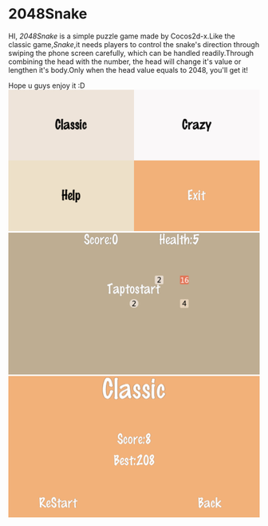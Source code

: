 # 2048Snake

HI,
_2048Snake_ is a simple puzzle game made by Cocos2d-x.Like the classic game,_Snake_,it needs players to control the snake's direction through swiping the phone screen carefully, which can be handled readily.Through combining the head with the number, the head will change it's value or lengthen it's body.Only when the head value equals to 2048, you'll get it!
  
  Hope u guys enjoy it :D
<a name="pic"/>
![](https://github.com/Tezika/ImageCache/blob/master/2048Snake/p2.png)  
![](https://github.com/Tezika/ImageCache/blob/master/2048Snake/p1.png)
![](https://github.com/Tezika/ImageCache/blob/master/2048Snake/p3.png)

